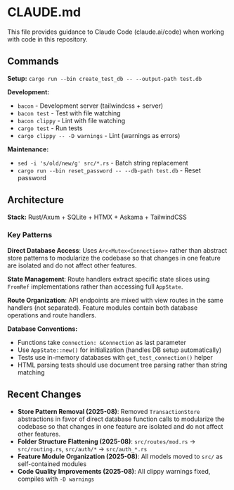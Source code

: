 # CLAUDE.md

This file provides guidance to Claude Code (claude.ai/code) when working with code in this repository.

## Commands

**Setup:** `cargo run --bin create_test_db -- --output-path test.db`

**Development:**
- `bacon` - Development server (tailwindcss + server)
- `bacon test` - Test with file watching  
- `bacon clippy` - Lint with file watching
- `cargo test` - Run tests
- `cargo clippy -- -D warnings` - Lint (warnings as errors)

**Maintenance:**
- `sed -i 's/old/new/g' src/*.rs` - Batch string replacement
- `cargo run --bin reset_password -- --db-path test.db` - Reset password

## Architecture

**Stack:** Rust/Axum + SQLite + HTMX + Askama + TailwindCSS

### Key Patterns

**Direct Database Access**: Uses `Arc<Mutex<Connection>>` rather than abstract store patterns to modularize the codebase so that changes in one feature are isolated and do not affect other features.

**State Management**: Route handlers extract specific state slices using `FromRef` implementations rather than accessing full `AppState`.

**Route Organization**: API endpoints are mixed with view routes in the same handlers (not separated). Feature modules contain both database operations and route handlers.

**Database Conventions:**
- Functions take `connection: &Connection` as last parameter
- Use `AppState::new()` for initialization (handles DB setup automatically)
- Tests use in-memory databases with `get_test_connection()` helper
- HTML parsing tests should use document tree parsing rather than string matching

## Recent Changes

- **Store Pattern Removal (2025-08)**: Removed `TransactionStore` abstractions in favor of direct database function calls to modularize the codebase so that changes in one feature are isolated and do not affect other features.
- **Folder Structure Flattening (2025-08)**: `src/routes/mod.rs` → `src/routing.rs`, `src/auth/*` → `src/auth_*.rs`
- **Feature Module Organization (2025-08)**: All models moved to `src/` as self-contained modules
- **Code Quality Improvements (2025-08)**: All clippy warnings fixed, compiles with `-D warnings`
